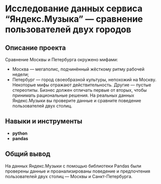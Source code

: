 # Исследование данных сервиса “Яндекс.Музыка” — сравнение пользователей двух городов


## Описание проекта

Сравнение Москвы и Петербурга окружено мифами:
- Москва — мегаполис, подчинённый жёсткому ритму рабочей недели;
- Петербург — город своеобразной культуры, непохожий на Москву.
Некоторые мифы отражают действительность. Другие — пустые стереотипы. Бизнес должен отличать первые от вторых, чтобы принимать рациональные решения. На реальных данных Яндекс.Музыки вы проверите данные и сравните поведение пользователей двух столиц.



## Навыки и инструменты

- **python**
- **pandas**

## 

## Общий вывод

На данных Яндекс.Музыки c помощью библиотеки Pandas были проверены данные и проанализированы поведение и предпочтения пользователей двух столиц — Москвы и Санкт-Петербурга.
